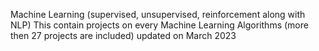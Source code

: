 Machine Learning (supervised, unsupervised, reinforcement along with NLP)
This contain projects on every Machine Learning Algorithms (more then 27 projects are included)
updated on March 2023
